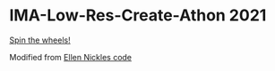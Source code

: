 # IMA-Low-Res-Create-Athon 2021

[Spin the wheels!](https://egarcia93.github.io/IMA-Low-Res-Create-Athon-2021/project-generator/index.html)

Modified from [Ellen Nickles code](https://ellennickles.github.io/IMA-Low-Res-Create-Athon/)
